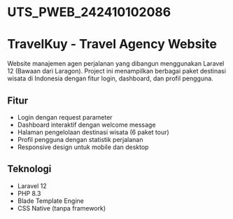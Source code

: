 # UTS_PWEB_242410102086
# TravelKuy - Travel Agency Website

Website manajemen agen perjalanan yang dibangun menggunakan Laravel 12 (Bawaan dari Laragon). Project ini menampilkan berbagai paket destinasi wisata di Indonesia dengan fitur login, dashboard, dan profil pengguna.

## Fitur
- Login dengan request parameter
- Dashboard interaktif dengan welcome message
- Halaman pengelolaan destinasi wisata (6 paket tour)
- Profil pengguna dengan statistik perjalanan
- Responsive design untuk mobile dan desktop

## Teknologi
- Laravel 12
- PHP 8.3
- Blade Template Engine
- CSS Native (tanpa framework)
